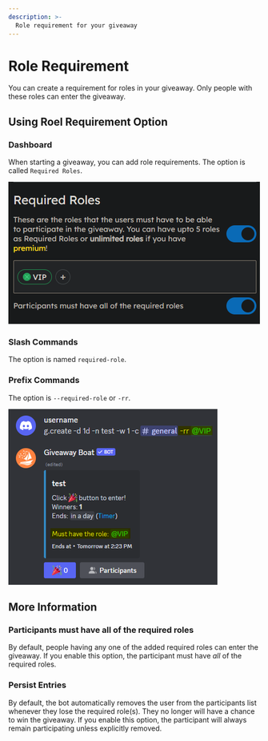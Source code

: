```yaml
---
description: >-
  Role requirement for your giveaway
---
```


# Role Requirement

You can create a requirement for roles in your giveaway. Only people with these roles can enter the giveaway.

## Using Roel Requirement Option

### Dashboard

When starting a giveaway, you can add role requirements. The option is called `Required Roles`.

![Role Requirement Option in Dashboard](/assets/features/requirements/role/using/dashboard.png)

### Slash Commands

The option is named `required-role`.

### Prefix Commands

The option is `--required-role` or `-rr`.

![Role Requirement Option in Prefix Command](/assets/features/requirements/role/using/prefix.png)

## More Information

### Participants must have all of the required roles

By default, people having any one of the added required roles can enter the giveaway. If you enable this option, the participant must have _all_ of the required roles.

### Persist Entries

By default, the bot automatically removes the user from the participants list whenever they lose the required role(s). They no longer will have a chance to win the giveaway. If you enable this option, the participant will always remain participating unless explicitly removed.
